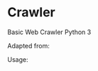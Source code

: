 # Crawler
Basic Web Crawler Python 3

Adapted from: <script src="https://gist.github.com/artforlife/cc1029d0219fb8e428fead066e75f227.js"></script>

Usage: 
